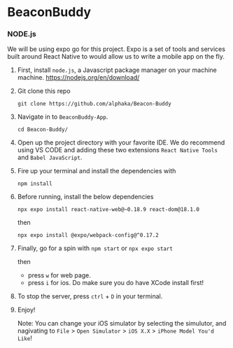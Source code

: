 # BeaconBuddy

### NODE.js
We will be using expo go for this project. Expo is a set of tools and services built around React Native to would allow us to write a mobile app on the fly.

1. First, install `node.js`, a Javascript package manager on your machine machine. https://nodejs.org/en/download/
2. Git clone this repo
  
    ```
    git clone https://github.com/alphaka/Beacon-Buddy
    ```
3. Navigate in to `BeaconBuddy-App`. 
    ```
    cd Beacon-Buddy/
    ```
4. Open up the project directory with your favorite IDE. 
   We do recommend using VS CODE and adding these two extensions `React Native Tools` and `Babel JavaScript`.
5. Fire up your terminal and install the dependencies with
    ```
    npm install
    ```
6. Before running, install the below dependencies
    ```
    npx expo install react-native-web@~0.18.9 react-dom@18.1.0
    ```
    then
    ```
    npx expo install @expo/webpack-config@^0.17.2
    ```
7. Finally, go for a spin with
    ```npm start``` or ```npx expo start```
    
      then 
      - press `w` for web page.
      - press `i` for ios. Do make sure you do have XCode install first!
8. To stop the server, press `ctrl` + `D` in your terminal.

9. Enjoy!


    Note: You can change your iOS simulator by selecting the simulutor, and nagivating to `File` > `Open Simulator` > `iOS X.X` > `iPhone Model You'd Like`!


